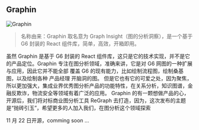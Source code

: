 ## Graphin

![Graphin](https://gw.alipayobjects.com/mdn/rms_00edcb/afts/img/A*EkJmRrmuJAgAAAAAAAAAAABkARQnAQ)

> 名称由来：Graphin 取名意为 Graph Insight（图的分析洞察），是一个基于 G6 封装的 React 组件库，简单，高效，开箱即用。

虽然 Graphin 是基于 G6 封装的 React 组件库，这只是它的技术实现，并不是它的产品定位。Graphin 专注在图分析领域，准确来讲，它是对 G6 网图的一种扩展与应用，因此它并不能全部 覆盖 G6 的现有能力，比如绘制流程图，绘制桑基图，以及绘制各种 产品经理 开脑洞的图。
但是它也有它的可爱之处，因为聚焦，所以更加强大，集成业界优秀图分析产品的功能特性，在关系分析，知识图谱，金融反欺诈，物流安全等领域有着广泛的应用。
Graphin 的有一颗想做产品的心，开源后，我们将对标商业图分析工具 ReGraph 去打造，因为，这次发布的主题是“抛砖引玉”，希望更多的人加入我们，在图分析这个领域探索

11 月 22 日开源，comming soon ...
